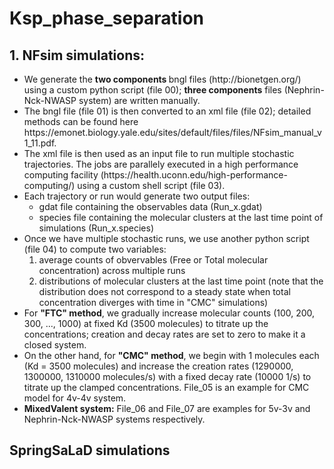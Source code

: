 # Ksp_phase_separation
<h2> 1. NFsim simulations: </h2>
<ul> 
  <li> We generate the <b> two components </b> bngl files (http://bionetgen.org/) using a custom python script (file 00); <b>three components</b> files (Nephrin-Nck-NWASP system) are written manually. </li> 
  <li> The bngl file (file 01) is then converted to an xml file (file 02); detailed methods can be found here https://emonet.biology.yale.edu/sites/default/files/files/NFsim_manual_v1_11.pdf.  </li>
   <li> The xml file is then used as an input file to run multiple stochastic trajectories. The jobs are parallely executed in a high performance computing facility (https://health.uconn.edu/high-performance-computing/) using a custom shell script (file 03). </li>
    <li> Each trajectory or run would generate two output files: <ul> <li> gdat file containing the observables data (Run_x.gdat) </li> <li> species file containing the molecular clusters at the last time point of simulations (Run_x.species)</li> </ul> </li>
  <li> Once we have multiple stochastic runs, we use another python script (file 04) to compute two variables: <ol> <li> average counts of obvervables (Free or Total molecular concentration) across multiple runs </li> <li> distributions of molecular clusters at the last time point (note that the distribution does not correspond to a steady state when total concentration diverges with time in "CMC" simulations) </li> </ol> </li> 
  <li> For <b>"FTC" method</b>, we gradually increase molecular counts (100, 200, 300, ..., 1000) at fixed Kd (3500 molecules) to titrate up the concentrations; creation and decay rates are set to zero to make it a closed system. </li>
  <li> On the other hand, for <b> "CMC" method</b>, we begin with 1 molecules each (Kd = 3500 molecules) and increase the creation rates (1290000, 1300000, 1310000 molecules/s) with a fixed decay rate (10000 1/s) to titrate up the clamped concentrations. File_05 is an example for CMC model for 4v-4v system. </li>
  <li> <b>MixedValent system:</b> File_06 and File_07 are examples for 5v-3v and Nephrin-Nck-NWASP systems respectively.  </li>
</ul>
<h2> SpringSaLaD simulations </h2>
